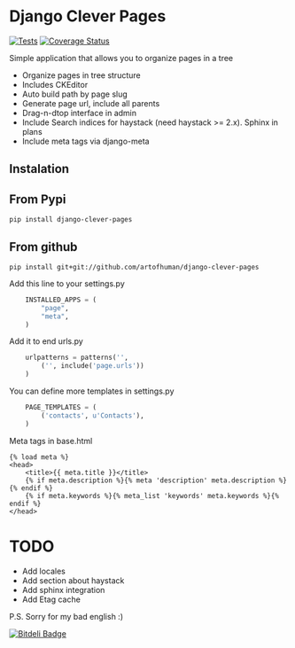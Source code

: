# Django Clever Pages

[![Tests](https://travis-ci.org/artofhuman/django-clever-pages.png)](https://travis-ci.org/artofhuman/django-clever-pages)
[![Coverage Status](https://coveralls.io/repos/artofhuman/django-clever-pages/badge.png)](https://coveralls.io/r/artofhuman/django-clever-pages)

Simple application that allows you to organize pages in a tree

* Organize pages in tree structure
* Includes CKEditor
* Auto build path by page slug
* Generate page url, include all parents
* Drag-n-dtop interface in admin
* Include Search indices for haystack (need haystack >= 2.x). Sphinx in plans
* Include meta tags via django-meta

## Instalation

## From Pypi

    pip install django-clever-pages 

## From github

    pip install git+git://github.com/artofhuman/django-clever-pages

Add this line to your settings.py

~~~~ Python
    INSTALLED_APPS = (
        "page",
        "meta",
    )
~~~~

Add it to end urls.py
~~~~ Python
    urlpatterns = patterns('',
        ('', include('page.urls'))
    )
~~~~
You can define more templates in settings.py
~~~~ Python
    PAGE_TEMPLATES = (
        ('contacts', u'Contacts'),
    )
~~~~

Meta tags in base.html
~~~~ Django
{% load meta %}
<head>
    <title>{{ meta.title }}</title>
    {% if meta.description %}{% meta 'description' meta.description %}{% endif %}
    {% if meta.keywords %}{% meta_list 'keywords' meta.keywords %}{% endif %}
</head>
~~~~

# TODO
- Add locales
- Add section about haystack
- Add sphinx integration
- Add Etag cache

P.S. Sorry for my bad english :)


[![Bitdeli Badge](https://d2weczhvl823v0.cloudfront.net/artofhuman/django-clever-pages/trend.png)](https://bitdeli.com/free "Bitdeli Badge")

